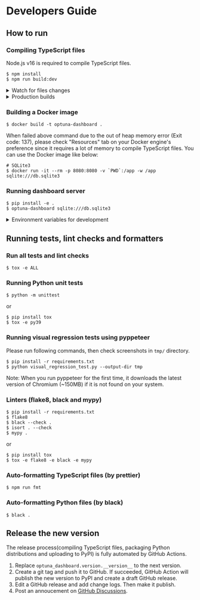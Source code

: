 # Developers Guide

## How to run

### Compiling TypeScript files

Node.js v16 is required to compile TypeScript files.

```
$ npm install
$ npm run build:dev
```

<details>
<summary>Watch for files changes</summary>

```
$ npm run watch
```

</details>

<details>
<summary>Production builds</summary>

```
$ npm run build:prd
```

</details>

### Building a Docker image

```
$ docker build -t optuna-dashboard .
```

When failed above command due to the out of heap memory error (Exit code: 137), please check "Resources" tab on your Docker engine's preference since it requires a lot of memory to compile TypeScript files.
You can use the Docker image like below:

```
# SQLite3
$ docker run -it --rm -p 8080:8080 -v `PWD`:/app -w /app sqlite:///db.sqlite3
```

### Running dashboard server

```
$ pip install -e .
$ optuna-dashboard sqlite:///db.sqlite3
```

<details>

<summary>Environment variables for development</summary>

If you set `OPTUNA_DASHBOARD_AUTO_RELOAD=1`, the server will automatically restart when the source codes are changed.

```
$ OPTUNA_DASHBOARD_AUTO_RELOAD=1 optuna-dashboard sqlite:///db.sqlite3
```

</details>


## Running tests, lint checks and formatters

### Run all tests and lint checks

```
$ tox -e ALL
```

### Running Python unit tests

```
$ python -m unittest
```

or

```
$ pip install tox
$ tox -e py39
```

### Running visual regression tests using pyppeteer

Please run following commands, then check screenshots in `tmp/` directory.

```
$ pip install -r requirements.txt
$ python visual_regression_test.py --output-dir tmp
```

Note: When you run pyppeteer for the first time, it downloads the latest version of Chromium (~150MB) if it is not found on your system.

### Linters (flake8, black and mypy)

```
$ pip install -r requirements.txt
$ flake8
$ black --check .
$ isort . --check
$ mypy .
```

or

```
$ pip install tox
$ tox -e flake8 -e black -e mypy
```

### Auto-formatting TypeScript files (by prettier)

```
$ npm run fmt
```

### Auto-formatting Python files (by black)

```
$ black .
```


## Release the new version

The release process(compiling TypeScript files, packaging Python distributions and uploading to PyPI) is fully automated by GitHub Actions.

1. Replace `optuna_dashboard.version.__version__` to the next version.
2. Create a git tag and push it to GitHub. If succeeded, GitHub Action will publish the new version to PyPI and create a draft GitHub release.
3. Edit a GitHub release and add change logs. Then make it publish.
4. Post an annoucement on [GitHub Discussions](https://github.com/optuna/optuna-dashboard/discussions/categories/announcements).

